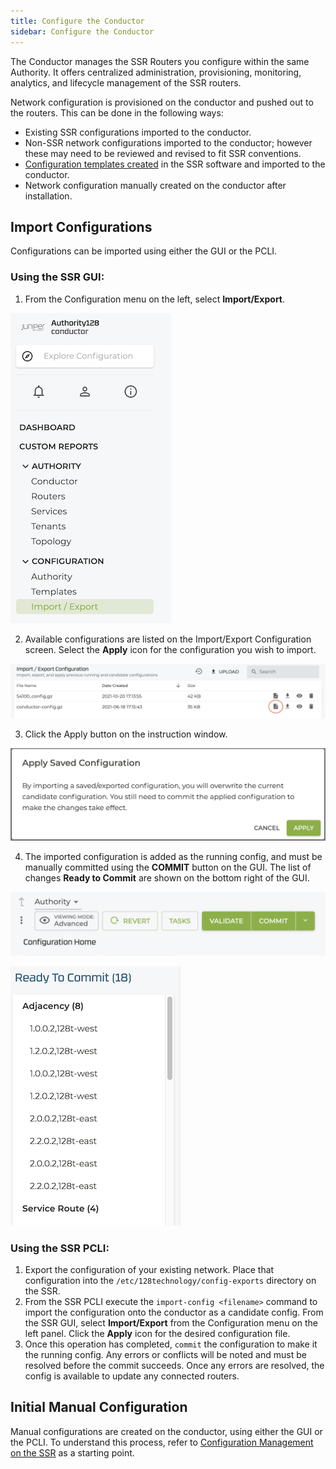 ```yaml
---
title: Configure the Conductor
sidebar: Configure the Conductor
---
```

 
The Conductor manages the SSR Routers you configure within the same Authority. It offers centralized administration, provisioning, monitoring, analytics, and lifecycle management of the SSR routers. 

Network configuration is provisioned on the conductor and pushed out to the routers. This can be done in the following ways:

- Existing SSR configurations imported to the conductor. 
- Non-SSR network configurations imported to the conductor; however these may need to be reviewed and revised to fit SSR conventions.
- [Configuration templates created](config_templates.md) in the SSR software and imported to the conductor.
- Network configuration manually created on the conductor after installation. 

## Import Configurations

Configurations can be imported using either the GUI or the PCLI.

### Using the SSR GUI:

1. From the Configuration menu on the left, select **Import/Export**.

![Config Import Menu](/img/conductor_config_import_gui.png)

2. Available configurations are listed on the Import/Export Configuration screen. Select the **Apply** icon for the configuration you wish to import. 

![Import Export List](/img/conductor_config_import_gui2.png)

3. Click the Apply button on the instruction window.

![Apply Config Instructions](/img/conductor_config_import_gui3.png)

4. The imported configuration is added as the running config, and must be manually committed using the **COMMIT** button on the GUI. The list of changes **Ready to Commit** are shown on the bottom right of the GUI. 

![Commit Button](/img/conductor_config_import_gui3a.png)

![Ready to Commit](/img/conductor_config_import_gui4.png)

### Using the SSR PCLI:

1. Export the configuration of your existing network. Place that configuration into the `/etc/128technology/config-exports` directory on the SSR.
2. From the SSR PCLI execute the `import-config <filename>` command to import the configuration onto the conductor as a candidate config.
	From the SSR GUI, select **Import/Export** from the Configuration menu on the left panel.
	Click the **Apply** icon for the desired configuration file. 
3. Once this operation has completed, `commit` the configuration to make it the running config. Any errors or conflicts will be noted and must be resolved before the commit succeeds. Once any errors are resolved, the config is available to update any connected routers. 

## Initial Manual Configuration

Manual configurations are created on the conductor, using either the GUI or the PCLI. To understand this process, refer to [Configuration Management on the SSR](config_basics.md) as a starting point. 

